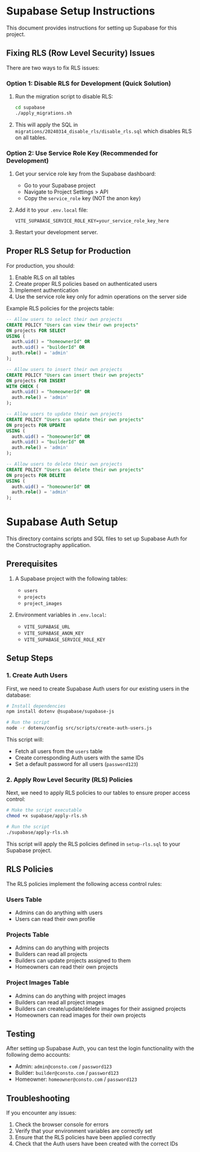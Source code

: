 # Supabase Setup Instructions

This document provides instructions for setting up Supabase for this project.

## Fixing RLS (Row Level Security) Issues

There are two ways to fix RLS issues:

### Option 1: Disable RLS for Development (Quick Solution)

1. Run the migration script to disable RLS:
   ```bash
   cd supabase
   ./apply_migrations.sh
   ```

2. This will apply the SQL in `migrations/20240314_disable_rls/disable_rls.sql` which disables RLS on all tables.

### Option 2: Use Service Role Key (Recommended for Development)

1. Get your service role key from the Supabase dashboard:
   - Go to your Supabase project
   - Navigate to Project Settings > API
   - Copy the `service_role` key (NOT the anon key)

2. Add it to your `.env.local` file:
   ```
   VITE_SUPABASE_SERVICE_ROLE_KEY=your_service_role_key_here
   ```

3. Restart your development server.

## Proper RLS Setup for Production

For production, you should:

1. Enable RLS on all tables
2. Create proper RLS policies based on authenticated users
3. Implement authentication
4. Use the service role key only for admin operations on the server side

Example RLS policies for the projects table:

```sql
-- Allow users to select their own projects
CREATE POLICY "Users can view their own projects" 
ON projects FOR SELECT 
USING (
  auth.uid() = "homeownerId" OR 
  auth.uid() = "builderId" OR
  auth.role() = 'admin'
);

-- Allow users to insert their own projects
CREATE POLICY "Users can insert their own projects" 
ON projects FOR INSERT 
WITH CHECK (
  auth.uid() = "homeownerId" OR 
  auth.role() = 'admin'
);

-- Allow users to update their own projects
CREATE POLICY "Users can update their own projects" 
ON projects FOR UPDATE 
USING (
  auth.uid() = "homeownerId" OR 
  auth.uid() = "builderId" OR
  auth.role() = 'admin'
);

-- Allow users to delete their own projects
CREATE POLICY "Users can delete their own projects" 
ON projects FOR DELETE 
USING (
  auth.uid() = "homeownerId" OR 
  auth.role() = 'admin'
);
```

# Supabase Auth Setup

This directory contains scripts and SQL files to set up Supabase Auth for the Constructography application.

## Prerequisites

1. A Supabase project with the following tables:
   - `users`
   - `projects`
   - `project_images`

2. Environment variables in `.env.local`:
   - `VITE_SUPABASE_URL`
   - `VITE_SUPABASE_ANON_KEY`
   - `VITE_SUPABASE_SERVICE_ROLE_KEY`

## Setup Steps

### 1. Create Auth Users

First, we need to create Supabase Auth users for our existing users in the database:

```bash
# Install dependencies
npm install dotenv @supabase/supabase-js

# Run the script
node -r dotenv/config src/scripts/create-auth-users.js
```

This script will:
- Fetch all users from the `users` table
- Create corresponding Auth users with the same IDs
- Set a default password for all users (`password123`)

### 2. Apply Row Level Security (RLS) Policies

Next, we need to apply RLS policies to our tables to ensure proper access control:

```bash
# Make the script executable
chmod +x supabase/apply-rls.sh

# Run the script
./supabase/apply-rls.sh
```

This script will apply the RLS policies defined in `setup-rls.sql` to your Supabase project.

## RLS Policies

The RLS policies implement the following access control rules:

### Users Table
- Admins can do anything with users
- Users can read their own profile

### Projects Table
- Admins can do anything with projects
- Builders can read all projects
- Builders can update projects assigned to them
- Homeowners can read their own projects

### Project Images Table
- Admins can do anything with project images
- Builders can read all project images
- Builders can create/update/delete images for their assigned projects
- Homeowners can read images for their own projects

## Testing

After setting up Supabase Auth, you can test the login functionality with the following demo accounts:

- Admin: `admin@consto.com` / `password123`
- Builder: `builder@consto.com` / `password123`
- Homeowner: `homeowner@consto.com` / `password123`

## Troubleshooting

If you encounter any issues:

1. Check the browser console for errors
2. Verify that your environment variables are correctly set
3. Ensure that the RLS policies have been applied correctly
4. Check that the Auth users have been created with the correct IDs 